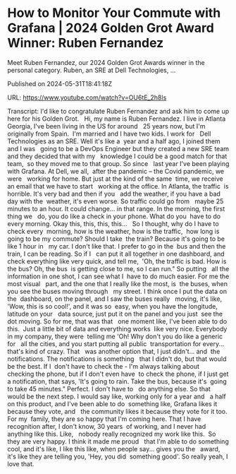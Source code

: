 # How to Monitor Your Commute with Grafana | 2024 Golden Grot Award Winner: Ruben Fernandez

Meet Ruben Fernandez, our 2024 Golden Grot Awards winner in the personal category. Ruben, an SRE at Dell Technologies, ...

Published on 2024-05-31T18:41:18Z

URL: https://www.youtube.com/watch?v=OU6tE_2h8ls

Transcript: I'd like to congratulate Ruben Fernandez and ask him to come up here for his Golden Grot.    Hi, my name is Ruben Fernandez. I live in Atlanta 
Georgia, I've been living in the US for around   25 years now, but I'm originally from Spain. 
I'm married and I have two kids. I work for   Dell Technologies as an SRE. Well it's like a 
year and a half ago, I joined them and I was   going to be a DevOps Engineer but they created a new SRE team and they decided that with my   knowledge I could be a good match for that team, 
so they moved me to that group. So since   last year I've been playing with Grafana. At Dell, we all, 
after the pandemic – the Covid pandemic, we were   working for home. But just at the kind of the same 
time, we receive an email that we have to start   working at the office. In Atlanta, the traffic 
is horrible. It's very bad and then if you   add the weather, if you have a bad day with the 
weather, it's even worse. So traffic could go from   maybe 25 minutes to an hour. It could change...
in that range. In the morning, the first thing we   do, you do like a check in your phone. What do you 
have to do every morning. Okay this, this, this, this...   So I thought, why do I have to check every 
morning, how is the weather, how is the traffic,  how long is going to be my commute? Should I take 
the train? Because it's going to be like 1 hour in   my car. I don't like that. I prefer to go in the 
bus and then the train, I can be reading. So if I   can put it all together in one dashboard, 
and check everything like very quick, and tell me,  'Oh, the traffic is bad. How is the bus? Oh, the bus 
is getting close to me, so I can run." So putting   all the information in one shot, I can see what I 
have to do much easier. For me the most visual   part, and the one that I really like the most, is 
the buses, when you see the buses moving through   my street. I think once I put the data on the 
dashboard, on the panel, and I saw the buses really   moving, it's like, 'Wow, this is so cool!', and it was so 
easy, when you have the longitude, latitude on your   data source, just put it on the panel and you just 
see the dot moving. So for me, that was that   one moment like, I've been able to do this. 
Just a little bit of data and everything works  like very nice. Everybody in my company, they were 
telling me 'Oh! Why don't you do like a generic for   all the cities, and you start putting all public 
transportation for every... that's kind of crazy. That   was another option that, I just didn't... and 
the notifications. The notifications is something   that I didn't do, but that would be the best. If I 
don't have to check the - I'm always talking about   checking the phone, but if I don't even have 
to check the phone, if I just get a notification, that says, 'It's going to rain. Take the bus, because it's 
going to take 45 minutes." Perfect. I don't have to   do anything else. So that would be the next
step. I would say like, working only for a year and   a half on this product, and I've been able to do 
something like, Grafana likes it because they vote, and   the community likes it because they vote for it too. For my 
family, they are so happy that I'm coming here. That I have recognition after, I don't know, 30 years 
of working, and I never had anything like this. Like,   nobody really recognized my work like this. 
So they are very happy. I think it made me proud   that I'm able to do something cool, and it's like,
I like this like, when people say... gives you the   award, it's like they are telling you, 'Hey, you did 
something good'. So really yeah, I love that.

